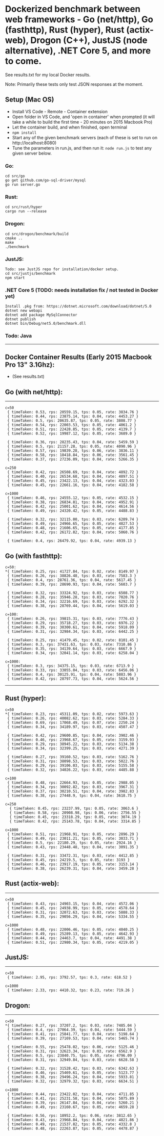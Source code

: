 # Dockerized benchmark between web frameworks - Go (net/http), Go (fasthttp), Rust (hyper), Rust (actix-web), Drogon (C++), JustJS (node alternative), .NET Core 5, and more to come.

See results.txt for my local Docker results.

Note: Primarily these tests only test JSON responses at the moment.

## Setup (Mac OS)

* Install VS Code - Remote - Container extension
* Open folder in VS Code, and 'open in container' when prompted (it will take a while to build the first time - 20 minutes on 2015 Macbook Pro)
* Let the container build, and when finished, open terminal
* `npm install`
* Start any of the given benchmark servers (each of these is set to run on http://localhost:8080)
* Tune the parameters in run.js, and then run it: `node run.js` to test any given server below.


### Go:
```
cd src/go
go get github.com/go-sql-driver/mysql
go run server.go
```

### Rust:
```
cd src/rust/hyper
cargo run --release
```

### Drogon:
```
cd src/drogon/benchmark/build
cmake ..
make
./benchmark
```

### JustJS:
```
Todo: see JustJS repo for installation/docker setup.
cd src/justjs/benchmark
npm start
```

### .NET Core 5  (TODO: needs installation fix / not tested in Docker yet)
```
Install .pkg from: https://dotnet.microsoft.com/download/dotnet/5.0
dotnet new webapi
dotnet add package MySqlConnector
dotnet publish
dotnet bin/Debug/net5.0/benchmark.dll
```

### Todo: Java

_______________


## Docker Container Results (Early 2015 Macbook Pro 13" 3.1Ghz):

* (See results.txt)


## Go (with net/http):
------------------
```
c=50
 { timeTaken: 0.53, rps: 20559.15, tps: 0.05, rate: 3834.76 }
 { timeTaken: 0.44, rps: 23875.14, tps: 0.04, rate: 4453.27 }
 { timeTaken: 0.5, rps: 20635.87, tps: 0.05, rate: 3808.77 }
 { timeTaken: 0.54, rps: 22003.53, tps: 0.05, rate: 4061.2 }
 { timeTaken: 0.51, rps: 22428.85, tps: 0.05, rate: 4139.7 }
 { timeTaken: 0.52, rps: 19987.12, tps: 0.05, rate: 3689.0 }

 { timeTaken: 0.36, rps: 28235.43, tps: 0.04, rate: 5459.59 }
 { timeTaken: 0.5, rps: 21157.28, tps: 0.05, rate: 4090.96 }
 { timeTaken: 0.57, rps: 19839.28, tps: 0.06, rate: 3836.11 }
 { timeTaken: 0.58, rps: 18418.84, tps: 0.06, rate: 3561.45 }
 { timeTaken: 0.37, rps: 27236.09, tps: 0.04, rate: 5266.35 }

c=250
 { timeTaken: 0.42, rps: 26508.69, tps: 0.04, rate: 4892.72 }
 { timeTaken: 0.40, rps: 26534.68, tps: 0.04, rate: 4897.51 }
 { timeTaken: 0.45, rps: 23422.13, tps: 0.04, rate: 4323.03 }
 { timeTaken: 0.45, rps: 22661.16, tps: 0.04, rate: 4182.58 }

c=1000
 { timeTaken: 0.46, rps: 24555.12, tps: 0.05, rate: 4532.15 }
 { timeTaken: 0.38, rps: 26834.81, tps: 0.04, rate: 4952.91 }
 { timeTaken: 0.42, rps: 25001.62, tps: 0.04, rate: 4614.56 }
 { timeTaken: 0.49, rps: 24320.42, tps: 0.05, rate: 4488.83 }

 { timeTaken: 0.32, rps: 32115.00, tps: 0.03, rate: 6209.74 }
 { timeTaken: 0.49, rps: 24966.65, tps: 0.05, rate: 4827.53 }
 { timeTaken: 0.48, rps: 21606.65, tps: 0.05, rate: 4177.85 }
 { timeTaken: 0.42, rps: 26172.82, tps: 0.04, rate: 5060.76 }

 { timeTaken: 0.4, rps: 26479.92, tps: 0.04, rate: 4939.13 }
```

## Go (with fasthttp):
```
c=50:
*{ timeTaken: 0.25, rps: 41727.84, tps: 0.02, rate: 8149.97 }
 { timeTaken: 0.26, rps: 38826.48, tps: 0.03, rate: 7583.3 }
 { timeTaken: 0.4, rps: 28761.36, tps: 0.04, rate: 5617.45 }
 { timeTaken: 0.39, rps: 28690.93, tps: 0.04, rate: 5603.7 }

 { timeTaken: 0.32, rps: 33324.92, tps: 0.03, rate: 6508.77 }
 { timeTaken: 0.28, rps: 35946.28, tps: 0.03, rate: 7020.76 }
 { timeTaken: 0.34, rps: 32216.69, tps: 0.03, rate: 6292.32 }
 { timeTaken: 0.38, rps: 28769.44, tps: 0.04, rate: 5619.03 }

c=100:
 { timeTaken: 0.26, rps: 39815.31, tps: 0.03, rate: 7776.43 }
 { timeTaken: 0.29, rps: 35718.27, tps: 0.03, rate: 6976.22 }
 { timeTaken: 0.39, rps: 30300.61, tps: 0.04, rate: 5918.09 }
 { timeTaken: 0.31, rps: 32984.34, tps: 0.03, rate: 6442.25 }

 { timeTaken: 0.25, rps: 41479.45, tps: 0.02, rate: 8101.45 }
 { timeTaken: 0.3, rps: 37431.63, tps: 0.03, rate: 7310.86 }
 { timeTaken: 0.35, rps: 34139.64, tps: 0.03, rate: 6667.9 }
 { timeTaken: 0.34, rps: 32041.14, tps: 0.03, rate: 6258.04 }

c=1000:
 { timeTaken: 0.3, rps: 34375.15, tps: 0.03, rate: 6713.9 }
 { timeTaken: 0.33, rps: 33055.04, tps: 0.03, rate: 6456.06 }
 { timeTaken: 0.4, rps: 30125.91, tps: 0.04, rate: 5883.96 }
 { timeTaken: 0.42, rps: 28797.73, tps: 0.04, rate: 5624.56 }
```


------------------
## Rust (hyper):
```
c=50
*{ timeTaken: 0.23, rps: 45311.09, tps: 0.02, rate: 5973.63 }
 { timeTaken: 0.26, rps: 40082.62, tps: 0.03, rate: 5284.33 }
 { timeTaken: 0.69, rps: 17068.49, tps: 0.07, rate: 2250.24 }
 { timeTaken: 0.34, rps: 34189.97, tps: 0.03, rate: 4507.47 }

 { timeTaken: 0.42, rps: 29600.85, tps: 0.04, rate: 3902.46 }
 { timeTaken: 0.46, rps: 23968.67, tps: 0.05, rate: 3159.93 }
 { timeTaken: 0.29, rps: 38945.22, tps: 0.03, rate: 5134.38 }
 { timeTaken: 0.34, rps: 32399.25, tps: 0.03, rate: 4271.39 }

 { timeTaken: 0.27, rps: 39160.52, tps: 0.03, rate: 5162.76 }
 { timeTaken: 0.31, rps: 38098.53, tps: 0.03, rate: 5022.76 }
 { timeTaken: 0.29, rps: 39106.03, tps: 0.03, rate: 5155.58 }
 { timeTaken: 0.32, rps: 34026.22, tps: 0.03, rate: 4485.88 }

c=100
 { timeTaken: 0.48, rps: 22664.93, tps: 0.05, rate: 2988.05 }
 { timeTaken: 0.34, rps: 30092.82, tps: 0.03, rate: 3967.31 }
 { timeTaken: 0.37, rps: 30210.51, tps: 0.04, rate: 3982.83 }
 { timeTaken: 0.38, rps: 27448.9, tps: 0.04, rate: 3618.75 }

c=250
  { timeTaken: 0.45, rps: 23237.99, tps: 0.05, rate: 3063.6 }
  { timeTaken: 0.58, rps: 20908.98, tps: 0.06, rate: 2756.55 }
  { timeTaken: 0.45, rps: 23318.29, tps: 0.05, rate: 3074.19 }
  { timeTaken: 0.42, rps: 25143.78, tps: 0.04, rate: 3314.85 }

c=1000
 { timeTaken: 0.51, rps: 21968.91, tps: 0.05, rate: 2896.29 }
 { timeTaken: 0.49, rps: 23011.21, tps: 0.05, rate: 3033.71 }
 { timeTaken: 0.5, rps: 22180.29, tps: 0.05, rate: 2924.16 }
 { timeTaken: 0.43, rps: 23448.48, tps: 0.04, rate: 3091.35 }

 { timeTaken: 0.31, rps: 33472.31, tps: 0.03, rate: 4412.85 }
 { timeTaken: 0.45, rps: 24219.5, tps: 0.05, rate: 3193 }
 { timeTaken: 0.46, rps: 23917.19, tps: 0.05, rate: 3153.14 }
 { timeTaken: 0.38, rps: 26239.31, tps: 0.04, rate: 3459.28 }
```

## Rust (actix-web):
------------------
```
c=50
 { timeTaken: 0.43, rps: 24903.15, tps: 0.04, rate: 4572.06 }
 { timeTaken: 0.45, rps: 24938.99, tps: 0.05, rate: 4578.64 }
 { timeTaken: 0.31, rps: 32072.63, tps: 0.03, rate: 5888.33 }
 { timeTaken: 0.35, rps: 29056.29, tps: 0.04, rate: 5334.55 }

c=1000
 { timeTaken: 0.48, rps: 22006.46, tps: 0.05, rate: 4040.25 }
 { timeTaken: 0.49, rps: 25289.13, tps: 0.05, rate: 4642.93 }
 { timeTaken: 0.44, rps: 24463.7, tps: 0.04, rate: 4491.38 }
 { timeTaken: 0.51, rps: 22980.34, tps: 0.05, rate: 4219.05 }
```


## JustJS:
------------------
```
c=50
 { timeTaken: 2.95, rps: 3792.57, tps: 0.3, rate: 618.52 }

c=1000
 { timeTaken: 2.33, rps: 4410.32, tps: 0.23, rate: 719.26 }
```

## Drogon:
------------------
```
c=50
*{ timeTaken: 0.27, rps: 37207.2, tps: 0.03, rate: 7485.04 }
 { timeTaken: 0.4, rps: 27064.39, tps: 0.04, rate: 5444.59 }
 { timeTaken: 0.41, rps: 25841.77, tps: 0.04, rate: 5198.64 }
 { timeTaken: 0.39, rps: 27169.53, tps: 0.04, rate: 5465.74 }

 { timeTaken: 0.55, rps: 25478.02, tps: 0.06, rate: 5125.46 }
 { timeTaken: 0.31, rps: 32623.34, tps: 0.03, rate: 6562.9 }
 { timeTaken: 0.5, rps: 23840.75, tps: 0.05, rate: 4796.09 }
 { timeTaken: 0.31, rps: 32949.84, tps: 0.03, rate: 6628.58 }

 { timeTaken: 0.32, rps: 31528.42, tps: 0.03, rate: 6342.63 }
 { timeTaken: 0.46, rps: 25469.61, tps: 0.05, rate: 5123.77 }
 { timeTaken: 0.38, rps: 29496.24, tps: 0.04, rate: 5933.81 }
 { timeTaken: 0.32, rps: 32979.32, tps: 0.03, rate: 6634.51 }

c=1000
 { timeTaken: 0.44, rps: 23422.02, tps: 0.04, rate: 4711.85 }
 { timeTaken: 0.41, rps: 25231.58, tps: 0.04, rate: 5075.89 }
 { timeTaken: 0.39, rps: 26147.84, tps: 0.04, rate: 5260.21 }
 { timeTaken: 0.49, rps: 23160.67, tps: 0.05, rate: 4659.28 }

 { timeTaken: 0.56, rps: 18952.2, tps: 0.06, rate: 3812.65 }
 { timeTaken: 0.43, rps: 23968.84, tps: 0.04, rate: 4821.86 }
 { timeTaken: 0.49, rps: 21537.82, tps: 0.05, rate: 4332.8 }
 { timeTaken: 0.48, rps: 22263.87, tps: 0.05, rate: 4478.87 }
```
